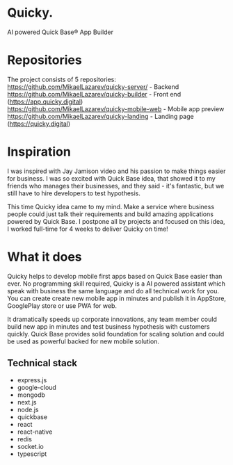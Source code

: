 # Quicky. 
AI powered Quick Base® App Builder

# Repositories
The project consists of 5 repositories:  
https://github.com/MikaelLazarev/quicky-server/ - Backend  
https://github.com/MikaelLazarev/quicky-builder - Front end (https://app.quicky.digital)  
https://github.com/MikaelLazarev/quicky-mobile-web - Mobile app preview  
https://github.com/MikaelLazarev/quicky-landing - Landing page (https://quicky.digital)  

# Inspiration

I was inspired with Jay Jamison video and his passion to make things easier for business. I was so excited with Quick Base idea, that showed it to my friends who manages their businesses, and they said - it's fantastic, but we still have to hire developers to test hypothesis.

This time Quicky idea came to my mind. Make a service where business people could just talk their requirements and build amazing applications powered by Quick Base. I postpone all by projects and focused on this idea, I worked full-time for 4 weeks to deliver Quicky on time!

# What it does

Quicky helps to develop mobile first apps based on Quick Base easier than ever. No programming skill required, Quicky is a AI powered assistant which speak with business the same language and do all technical work for you. You can create create new mobile app in minutes and publish it in AppStore, GooglePlay store or use PWA for web.

It dramatically speeds up corporate innovations, any team member could build new app in minutes and test business hypothesis with customers quickly. Quick Base provides solid foundation for scaling solution and could be used as powerful backed for new mobile solution.

## Technical stack
- express.js
- google-cloud
- mongodb
- next.js
- node.js
- quickbase
- react
- react-native
- redis
- socket.io
- typescript
